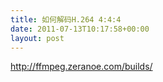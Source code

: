```yaml
---
title: 如何解码H.264 4:4:4
date: 2011-07-13T10:17:58+00:00
layout: post
---
```

http://ffmpeg.zeranoe.com/builds/

